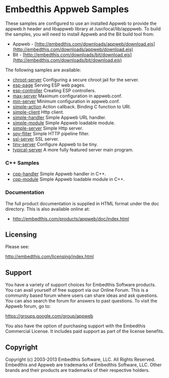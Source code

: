 Embedthis Appweb Samples
===

These samples are configured to use an installed Appweb to provide the appweb.h header and libappweb library 
at /usr/local/lib/apppweb. To build the samples, you will need to install Appweb and the Bit build tool from:

* Appweb - [http://embedthis.com/downloads/appweb/download.ejs](http://embedthis.com/downloads/appweb/download.ejs)
* Bit - [http://embedthis.com/downloads/bit/download.ejs](http://embedthis.com/downloads/bit/download.ejs)

The following samples are available:

* [chroot-server](chroot-server/README.md)      Configuring a secure chroot jail for the server.
* [esp-page](esp-page/README.md)                Serving ESP web pages.
* [esp-controller](esp-controller/README.md)    Creating ESP controllers.
* [max-server](max-server/README.md)            Maximum configuration in appweb.conf.
* [min-server](min-server/README.md)            Minimum configuration in appweb.conf.
* [simple-action](simple-action/README.md)      Action callback. Binding C function to URI.
* [simple-client](simple-client/README.md)      Http client.
* [simple-handler](simple-handler/README.md)    Simple Appweb URL handler.
* [simple-module](simple-module/README.md)      Simple Appweb loadable module.
* [simple-server](simple-server/README.md)      Simple Http server.
* [spy-fliter](spy-filter/README.md)            Simple HTTP pipeline filter.
* [ssl-server](ssl-server/README.md)            SSL server.
* [tiny-server](tiny-server/README.md)          Configure Appweb to be tiny.
* [typical-server](typical-server/README.md)    A more fully featured server main program.

### C++ Samples
* [cpp-handler](cpp-handler/README.md)          Simple Appweb handler in C++.
* [cpp-module](cpp-module/README.md)            Simple Appweb loadable module in C++.

### Documentation

The full product documentation is supplied in HTML format under the doc directory. This is also available online at:

* http://embedthis.com/products/appweb/doc/index.html

Licensing
---

Please see: 

http://embedthis.com/licensing/index.html


Support
---
You have a variety of support choices for Embedthis Software products. You can avail yourself of free support via 
our Online Forum. This is a community based forum where users can share ideas and ask questions. You can also search the
forum for answers to past questions. To visit the Appweb forum, go to:

https://groups.google.com/group/appweb

You also have the option of purchasing support with the Embedthis Commercial License. It includes paid support as 
part of the license benefits.


Copyright
---

Copyright (c) 2003-2013 Embedthis Software, LLC. All Rights Reserved.  Embedthis and Appweb are trademarks of 
Embedthis Software, LLC. Other brands and their products are trademarks of their respective holders.
